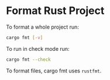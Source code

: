 # Format Rust Project

To format a whole project run:
``` sh
cargo fmt [-v]
```

To run in check mode run:
``` sh
cargo fmt --check
```

To format files, cargo fmt uses `rustfmt`.

